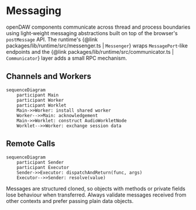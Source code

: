 # Messaging

openDAW components communicate across thread and process boundaries using
light‑weight messaging abstractions built on top of the browser's
`postMessage` API.  The runtime's {@link packages/lib/runtime/src/messenger.ts | `Messenger`}
wraps `MessagePort`‑like endpoints and the {@link packages/lib/runtime/src/communicator.ts | `Communicator`}
layer adds a small RPC mechanism.

## Channels and Workers

```mermaid
sequenceDiagram
    participant Main
    participant Worker
    participant Worklet
    Main->>Worker: install shared worker
    Worker-->>Main: acknowledgement
    Main->>Worklet: construct AudioWorkletNode
    Worklet-->>Worker: exchange session data
```

## Remote Calls

```mermaid
sequenceDiagram
    participant Sender
    participant Executor
    Sender->>Executor: dispatchAndReturn(func, args)
    Executor-->>Sender: resolve(value)
```

Messages are structured cloned, so objects with methods or private fields lose
behaviour when transferred.  Always validate messages received from other
contexts and prefer passing plain data objects.
